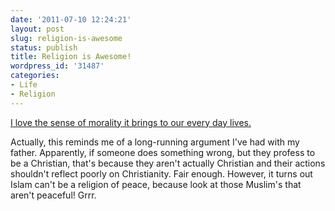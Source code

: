 ```yaml
---
date: '2011-07-10 12:24:21'
layout: post
slug: religion-is-awesome
status: publish
title: Religion is Awesome!
wordpress_id: '31487'
categories:
- Life
- Religion
---
```


[I love the sense of morality it brings to our every day lives.](http://www.thestranger.com/seattle/Content?oid=1065017&mode=print) 

 Actually, this reminds me of a long-running argument I've had with my father. Apparently, if someone does something wrong, but they profess to be a Christian, that's because they aren't actually Christian and their actions shouldn't reflect poorly on Christianity.  Fair enough. However, it turns out Islam can't be a religion of peace, because look at those Muslim's that aren't peaceful! Grrr.
